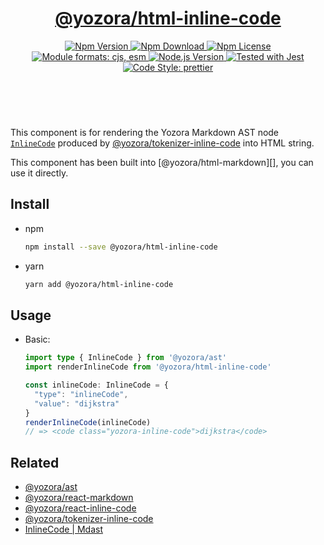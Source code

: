 <header>
  <h1 align="center">
    <a href="https://github.com/guanghechen/yozora-html/tree/main/packages/inline-code#readme">@yozora/html-inline-code</a>
  </h1>
  <div align="center">
    <a href="https://www.npmjs.com/package/@yozora/html-inline-code">
      <img
        alt="Npm Version"
        src="https://img.shields.io/npm/v/@yozora/html-inline-code.svg"
      />
    </a>
    <a href="https://www.npmjs.com/package/@yozora/html-inline-code">
      <img
        alt="Npm Download"
        src="https://img.shields.io/npm/dm/@yozora/html-inline-code.svg"
      />
    </a>
    <a href="https://www.npmjs.com/package/@yozora/html-inline-code">
      <img
        alt="Npm License"
        src="https://img.shields.io/npm/l/@yozora/html-inline-code.svg"
      />
    </a>
    <a href="#install">
      <img
        alt="Module formats: cjs, esm"
        src="https://img.shields.io/badge/module_formats-cjs%2C%20esm-green.svg"
      />
    </a>
    <a href="https://github.com/nodejs/node">
      <img
        alt="Node.js Version"
        src="https://img.shields.io/node/v/@yozora/html-inline-code"
      />
    </a>
    <a href="https://github.com/facebook/jest">
      <img
        alt="Tested with Jest"
        src="https://img.shields.io/badge/tested_with-jest-9c465e.svg"
      />
    </a>
    <a href="https://github.com/prettier/prettier">
      <img
        alt="Code Style: prettier"
        src="https://img.shields.io/badge/code_style-prettier-ff69b4.svg?style=flat-square"
      />
    </a>
  </div>
</header>
<br/>

This component is for rendering the Yozora Markdown AST node [`InlineCode`][@yozora/ast] 
produced by [@yozora/tokenizer-inline-code][] into HTML string.

This component has been built into [@yozora/html-markdown][], you can use it directly.

## Install

* npm

  ```bash
  npm install --save @yozora/html-inline-code
  ```

* yarn

  ```bash
  yarn add @yozora/html-inline-code
  ```


## Usage

* Basic:

  ```typescript
  import type { InlineCode } from '@yozora/ast'
  import renderInlineCode from '@yozora/html-inline-code'

  const inlineCode: InlineCode = {
    "type": "inlineCode",
    "value": "dijkstra"
  }
  renderInlineCode(inlineCode)
  // => <code class="yozora-inline-code">dijkstra</code>
  ```

## Related

* [@yozora/ast][]
* [@yozora/react-markdown][]
* [@yozora/react-inline-code][]
* [@yozora/tokenizer-inline-code][]
* [InlineCode | Mdast][mdast]


[@yozora/ast]: https://www.npmjs.com/package/@yozora/ast#inline-code
[@yozora/react-markdown]: https://www.npmjs.com/package/@yozora/react-markdown
[@yozora/tokenizer-inline-code]: https://www.npmjs.com/package/@yozora/tokenizer-inline-code
[@yozora/react-inline-code]: https://www.npmjs.com/package/@yozora/react-inline-code
[mdast]: https://github.com/syntax-tree/mdast#inline-code

